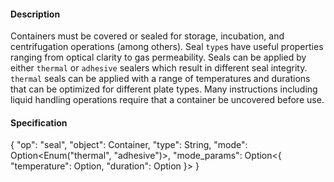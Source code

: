 #### **Description**
Containers must be covered or sealed for storage, incubation, and centrifugation operations (among others).
Seal `type`s have useful properties ranging from optical clarity to gas permeability.
Seals can be applied by either `thermal` or `adhesive` sealers which result in different seal integrity.
`thermal` seals can be applied with a range of temperatures and durations that can be optimized for different plate types.
Many instructions including liquid handling operations require that a container be uncovered before use.

#### **Specification**
{
  "op": "seal",
  "object": Container,
  "type": String,
  "mode": Option<Enum("thermal", "adhesive")>,
  "mode_params": Option<{
    "temperature": Option<Temperature>,
    "duration": Option<Time>
  }>
}
